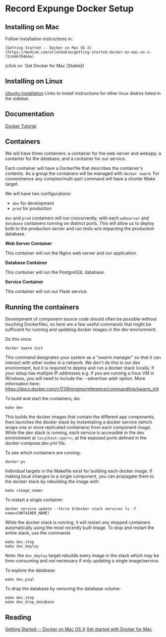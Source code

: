 Record Expunge Docker Setup
===========================


Installing on Mac
-----------------

Follow installation instructions in:

    [Getting Started -- Docker on Mac OS X](https://medium.com/allenhwkim/getting-started-docker-on-mac-os-x-72c64670464a)

(click on `Get Docker for Mac [Stable])


Installing on Linux
-------------------

[Ubuntu Installation](https://docs.docker.com/install/linux/docker-ce/ubuntu/#install-using-the-repository)
Links to install instructions for other linux distros listed in the sidebar.


Documentation
-------------

[Docker Tutorial](https://docs.docker.com/get-started/)


Containers
----------

We will have three containers: a container for the web server and webapp; a container for the database; and a container for our service.

Each container will have a Dockerfile that describes the container's contents. As a group the containers will be managed with `docker swarm`. For conveninence any complex/multi-part command will have a shorter Make target.

We will have two configurations:

- `dev` for development
- `prod` for production

`dev` and `prod` containers will run concurrently, with each `webserver` and `database` containers running on distinct ports. This will allow us to deploy both to the production server and run tests w/o impacting the production database.


**Web Server Container**

This container will run the Nginx web server and our application.


**Database Container**

This container will run the PostgreSQL database.


**Service Container**

This container will run our Flask service.


Running the containers
----------------------

Development of component source code should often be possible without touching Dockerfiles, so here are a few useful commands that might be sufficient for running and updating docker images in the dev environment.

Do this once:

    docker swarm init

This command designates your system as a "swarm manager" so that it can interact with other nodes in a network. We don't do this in our dev environment, but it is required to deploy and run a docker stack locally. If your setup has multiple IP addresses e.g. if you are running a linux VM in Windows, you will need to include the --advertise-addr option. More information here: https://docs.docker.com/v17.09/engine/reference/commandline/swarm_init

To build and start the containers, do:

    make dev


This builds the docker images that contain the different app components, then launches the docker stack by instantiating a docker service (which wraps one or more replicated containers) from each component image. While the dev stack is running, each service is accessible in the dev environment at `localhost:<port>`, at the exposed ports defined in the docker-compose.dev.yml file.

To see which containers are running:

    docker ps


Individual targets in the Makefile exist for building each docker image. If making local changes to a single component, you can propagate them to the docker stack by rebuilding the image with:

    make <image_name>


To restart a single container:

    docker service update --force $(docker stack services ls -f name=CONTAINER_NAME)


While the docker stack is running, it will restart any stopped containers automatically using the most recently built image. To stop and restart the entire stack, use the commands

    make dev_stop
    make dev_deploy

Note: the `dev_deploy` target rebuilds every image in the stack which may be time-consuming and not necessary if only updating a single image/service.


To explore the database:

    make dev_psql


To drop the database by removing the database volume:

    make dev_stop
    make dev_drop_database


Reading
-------

[Getting Started -- Docker on Mac OS X](https://medium.com/allenhwkim/getting-started-docker-on-mac-os-x-72c64670464a)
[Get started with Docker for Mac](https://docs.docker.com/docker-for-mac/)
